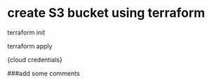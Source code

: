 # create S3 bucket using terraform

terraform init

terraform apply

{cloud credentials}

###add some comments

###
###

###

###


###
